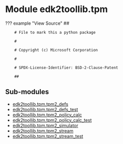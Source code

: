 Module edk2toollib.tpm
======================

??? example "View Source"
        ##

        # File to mark this a python package

        #

        # Copyright (c) Microsoft Corporation

        #

        # SPDX-License-Identifier: BSD-2-Clause-Patent

        ##

Sub-modules
-----------
* [edk2toollib.tpm.tpm2_defs](tpm2_defs/)
* [edk2toollib.tpm.tpm2_defs_test](tpm2_defs_test/)
* [edk2toollib.tpm.tpm2_policy_calc](tpm2_policy_calc/)
* [edk2toollib.tpm.tpm2_policy_calc_test](tpm2_policy_calc_test/)
* [edk2toollib.tpm.tpm2_simulator](tpm2_simulator/)
* [edk2toollib.tpm.tpm2_stream](tpm2_stream/)
* [edk2toollib.tpm.tpm2_stream_test](tpm2_stream_test/)